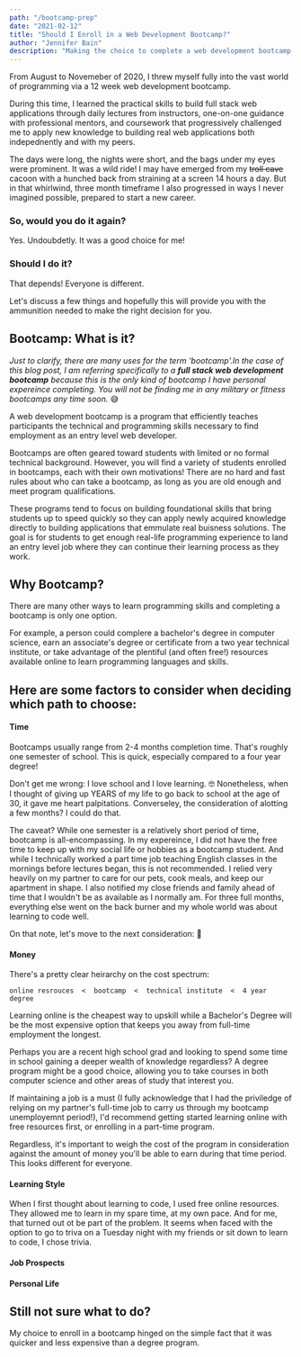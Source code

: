 ```yaml
---
path: "/bootcamp-prep"
date: "2021-02-12"
title: "Should I Enroll in a Web Development Bootcamp?"
author: "Jennifer Bain"
description: "Making the choice to complete a web development bootcamp is a big decision! In this post, I'll discuss a few things I considered before signing up."
---
```


From August to Novemeber of 2020, I threw myself fully into the vast world of programming via a 12 week web development bootcamp.

During this time, I learned the practical skills to build full stack web applications through daily lectures from instructors, one-on-one guidance with professional mentors, and coursework that progressively challenged me to apply new knowledge to building real web applications both indepednently and with my peers.

The days were long, the nights were short, and the bags under my eyes were prominent. It was a wild ride! I may have emerged from my ~~troll cave~~ cacoon with a hunched back from straining at a screen 14 hours a day. But in that whirlwind, three month timeframe I also progressed in ways I never imagined possible, prepared to start a new career.

### So, would you do it again?

Yes. Undoubdetly. It was a good choice for me!

### Should I do it?

That depends! Everyone is different.

Let's discuss a few things and hopefully this will provide you with the ammunition needed to make the right decision for you.

## Bootcamp: What is it?

_Just to clarify, there are many uses for the term 'bootcamp'.In the case of this blog post, I am referring specifically to a **full stack web development bootcamp** because this is the only kind of bootcamp I have personal expereince completing. You will not be finding me in any military or fitness bootcamps any time soon._ 😅

A web development bootcamp is a program that efficiently teaches participants the technical and programming skills necessary to find employment as an entry level web developer.

Bootcamps are often geared toward students with limited or no formal technical background. However, you will find a variety of students enrolled in bootcamps, each with their own motivations! There are no hard and fast rules about who can take a bootcamp, as long as you are old enough and meet program qualifications.

These programs tend to focus on building foundational skills that bring students up to speed quickly so they can apply newly acquired knowledge directly to building applications that emmulate real buisness solutions. The goal is for students to get enough real-life programming experience to land an entry level job where they can continue their learning process as they work.

## Why Bootcamp?

There are many other ways to learn programming skills and completing a bootcamp is only one option.

For example, a person could complere a bachelor's degree in computer science, earn an associate's degree or certificate from a two year technical institute, or take advantage of the plentiful (and often free!) resources available online to learn programming languages and skills.

## Here are some factors to consider when deciding which path to choose:

#### Time

Bootcamps usually range from 2-4 months completion time. That's roughly one semester of school. This is quick, especially compared to a four year degree!

Don't get me wrong: I love school and I love learning. 🤓
Nonetheless, when I thought of giving up YEARS of my life to go back to school at the age of 30, it gave me heart palpitations. Converseley, the consideration of alotting a few months? I could do that.

The caveat? While one semester is a relatively short period of time, bootcamp is all-encompassing. In my expereince, I did not have the free time to keep up with my social life or hobbies as a bootcamp student. And while I technically worked a part time job teaching English classes in the mornings before lectures began, this is not recommended. I relied very heavily on my partner to care for our pets, cook meals, and keep our apartment in shape. I also notified my close friends and family ahead of time that I wouldn't be as available as I normally am. For three full months, everything else went on the back burner and my whole world was about learning to code well.

On that note, let's move to the next consideration: 🤑

#### Money

There's a pretty clear heirarchy on the cost spectrum:

```
online resrouces  <  bootcamp  <  technical institute  <  4 year degree
```

Learning online is the cheapest way to upskill while a Bachelor's Degree will be the most expensive option that keeps you away from full-time employment the longest.

Perhaps you are a recent high school grad and looking to spend some time in school gaining a deeper wealth of knowledge regardless? A degree program might be a good choice, allowing you to take courses in both computer science and other areas of study that interest you.

If maintaining a job is a must (I fully acknowledge that I had the priviledge of relying on my partner's full-time job to carry us through my bootcamp unemployemnt period!), I'd recommend getting started learning online with free resources first, or enrolling in a part-time program.

Regardless, it's important to weigh the cost of the program in consideration against the amount of money you'll be able to earn during that time period. This looks different for everyone.

#### Learning Style

When I first thought about learning to code, I used free online resources. They allowed me to learn in my spare time, at my own pace. And for me, that turned out ot be part of the problem. It seems when faced with the option to go to triva on a Tuesday night with my friends or sit down to learn to code, I chose trivia.

#### Job Prospects

#### Personal Life

## Still not sure what to do?

My choice to enroll in a bootcamp hinged on the simple fact that it was quicker and less expensive than a degree program.

